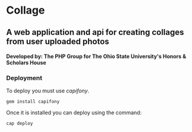 # Collage
## A web application and api for creating collages from user uploaded photos
#### Developed by: The PHP Group for The Ohio State University's Honors & Scholars House

### Deployment
To deploy you must use *capifony*.

    gem install capifony

Once it is installed you can deploy using the command:

    cap deploy

